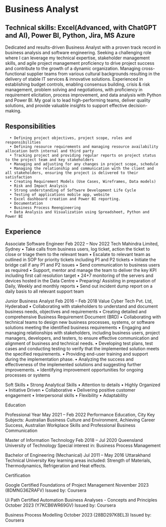 # Business Analyst
## Technical skills: Excel(Advanced, with ChatGPT and AI), Power BI, Python, Jira, MS Azure
  Dedicated and results-driven Business Analyst with a proven track record in business analysis and software engineering. Seeking a         challenging role where I can leverage my technical expertise, stakeholder management skills, and agile project management proficiency     to drive project success and contribute to the growth of a dynamic organization. Managing cross-functional supplier teams from various    cultural backgrounds resulting in the delivery of stable IT services & innovative solutions. Experienced in establishing budget           controls, enabling consensus building, crisis & risk management, problem solving and negotiations, with proficiency in requirement        elicitation, process improvement, and data analysis with Python and Power BI. My goal is to lead high-performing teams, deliver quality   solutions, and provide valuable insights to support effective decision-making.
  ## Responsibilities
      •	Defining project objectives, project scope, roles and responsibilities
      •	Defining resource requirements and managing resource availability allocation both internal and third party
      •	Tracking project and providing regular reports on project status to the project team and key stakeholders
      •	Managing and adjusting for any changes in project scope, schedule
      •	Managing the relationship and communication with the client and all stakeholders, ensuring the project is delivered to their              satisfaction
      •	Creating Requirement Models (Use Cases, Wireframes, Data models)
      •	Risk and Impact Analysis
      •	Strong understanding of Software Development Life Cycle
      •	Testing of applications mobile app, website
      •	Excel dashboard creation and Power BI reporting.
      •	Documentation
      •	Business Process Reengineering
      •	Data Analysis and Visualization using Spreadsheet, Python and Power BI

## Experience

Associate Software Engineer								Feb 2022 – Nov 2022
Tech Mahindra Limited, Sydney
•	Take calls from business users, log ticket, action the ticket to close or triage them to the relevant team
•	Escalate to relevant team as outlined in SOP for priority tickets including P1 and P2 tickets
•	Initiate the bridge call if any P1 and P2 issues
•	Send communication to business users as required
•	Support, mentor and manage the team to deliver the key KPI including first call resolution target
•	24+7 monitoring of the servers and devices hosted in the Data Centre
•	Preparing/ Assisting in preparation of Daily, Weekly and monthly reports
•	Send out incident dump report on a daily basis to all relevant support team

Junior Business Analyst									Feb 2016 – Feb 2018
Value Cyber Tech Pvt. Ltd, Hyderabad
•	Collaborating with stakeholders to understand and document business needs, objectives and requirements
•	Creating detailed and comprehensive Business Requirement Document (BRD)
•	Collaborating with technical teams to design new business processes, systems, or software solutions meeting the identified business requirements
•	Engaging and managing relationships with stakeholders, including business users, project managers, developers, and testers, to ensure effective communication and alignment of business and technical needs.
•	Developing test plans, test cases and conducting testing to verify that the implemented solution meets the specified requirements.
•	Providing end-user training and support during the implementation phase.
•	Analyzing the success and effectiveness of the implemented solutions and suggesting further improvements. 
•	Identifying improvement opportunities for ongoing processes or systems

Soft Skills
•	Strong Analytical Skills
•	Attention to details
•	Highly Organized
•	Initiative Driven
•	Collaborative
•	Delivering positive customer engagement
•	Interpersonal skills
•	Flexibility
•	Adaptability

Education

Professional Year 		May 2021 – Feb 2022
Performance Education, City
Key Subjects: Australian Business Culture and Environment, Achieving Career 
Success, Australian Workplace Skills and Professional Business Communication

Master of Information Technology							   Feb 2018 – Jul 2020
Queensland University of Technology
Special interest in: Business Process Management

Bachelor of Engineering (Mechanical)							 Jul 2011 – May 2016
Uttarakhand Technical University 
Key learning areas included: Strength of Materials, Thermodynamics,
Refrigeration and Heat effects.

Certification

Google Certified
Foundations of Project Management							         November 2023
(8DMNG36ZRAFV)
Issued by: Coursera




Ui Path Certified
Automation Business Analyses - Concepts and Principles					            	October 2023
(Y7KCB6WR69GV)
Issued by: Coursera

Business Process Modelling					              				October 2023
(28BD297K8EL3)
Issued by: Coursera
